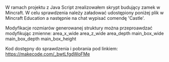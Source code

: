 W ramach projektu z Java Script zrealizowałem skrypt budujący zamek w Mincraft.
W celu sprawdzenia należy załadować udostępiony poniżej plik w Mincraft Education a następnie na chat wypisać comendę 'Castle'.

Modyfikacje rozmiarów generowanej struktury można przeproawdzać modyfikując zmienne:
    area_x_wide
    area_z_wide
    area_depth
    main_box_wide
    main_box_depth
    main_box_height

Kod dostępny do sprawdzenia i pobrania pod linkiem:
https://makecode.com/_bwtLfgdWoFMe
